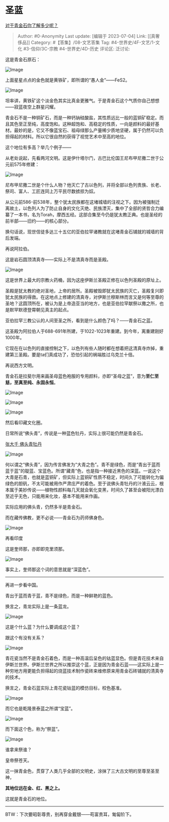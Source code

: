 # 圣蓝
[对于青金石你了解多少呢？](https://www.zhihu.com/question/417653844/answer/2635585718)

> Author: #0-Anonymity
> Last update: [编辑于 2023-07-04]
> Link: [[真奢侈品]]
> Category: #【答集】/08-文艺答集
> Tag: #4-世界史/4F-文艺/1-文化 #3-信仰/3C-宗教  #4-世界史/4D-历史
> 评论区:
> 泛讨论:

这是青金石原石：

![Image](https://pic1.zhimg.com/50/v2-bbb393e30d958b38e02ce5941df0d1f0_720w.jpg?source=1940ef5c)

上面星星点点的金色就是黄铁矿，即所谓的“愚人金”——FeS2。

![Image](https://picx.zhimg.com/50/v2-676d7ed0212096411d773231b452bed0_720w.jpg?source=1940ef5c)

坦率讲，黄铁矿这个淡金色其实比真金更雅气。于是青金石这个气质你自己想想——寂蓝夜空上群星闪耀。

青金石不是一种铜矿石，而是一种钙钠硅酸盐，其性质远比一般的蓝铜矿稳定。而且其色至正至纯，高度饱和。这种超饱和、高稳定的性质，一向是颜料的最好基材。最妙的是，它又不像蓝宝石、祖母绿那么产量稀少质地坚硬，属于仍然可以负担得起的材料。所以它很自然的获得了视觉艺术中至高的地位。

这个地位有多高？举几个例子——

从老处说起，先看两河文明。这是伊什塔尔门，古巴比伦国王尼布甲尼撒二世于公元前575年修建：

![Image](https://picx.zhimg.com/50/v2-96e56a35f0b587ad685ae6003a552bd0_720w.jpg?source=1940ef5c)

尼布甲尼撒二世是个什么人物？他灭亡了古以色列，并将全部以色列贵族、长老、祭司、富人、工匠连同上万平民尽数掳掠为奴。

从公元前586-前538年，整个犹太民族都在这堵城墙的注视之下。因为被强制迁离故土，以色列人为了防止自身的文化灭绝、民族湮灭，集中了全部的贤哲合力编纂了一本书，名为Torah，摩西五经。这部合集至今仍是犹太教正典。也是圣经的前半部——旧约——的核心部分。

换句话说，现世信徒多达三十五亿的亚伯拉罕诸教就在这堵青金石铺就的城墙的背后发端。

再说阿拉伯。

这是岩石圆顶清真寺——实际上不是清真寺而是圣殿。

![Image](https://picx.zhimg.com/50/v2-15a647ecbb6521c90eda2be12ebcc8e8_720w.jpg?source=1940ef5c)

这是世界上最大的宗教火药桶，因为这座伊斯兰圣殿正修在以色列圣殿的原址上。

圣殿是犹太教的绝对圣地，上帝的居所。圣殿被毁即犹太民族的灭亡，圣殿复兴即犹太民族的得救。在这地点上修建的清真寺，对伊斯兰穆斯林而言又是何等至尊的圣地？这圆顶所在，被认为是上帝造亚当的地方，也是亚伯拉罕献祭以撒之所，也是默罕默德登霄朝见真主的起点。

亚伯拉罕三教公认的人间至圣之所，看到是什么颜色了吗？——青金石之蓝。

这圣殿为阿拉伯人于688-691年所建，于1022-1023年重建。到今年，离重建刚好1000年。

它现在在以色列的直接控制之下，以色列有些人随时都在想着把这清真寺炸掉，重建第三圣殿。要是ta们真成功了，恐怕引起的祸端胜过乌克兰十倍。

再说西方文明。

青金石是拉斐尔用来画圣母蓝色袍服的专用颜料，亦即“圣母之蓝”，意为**至仁至慈，至真至纯、永固永恒**。

![Image](https://picx.zhimg.com/50/v2-f5afbb4b27dab3b7467a2b33a166430a_720w.jpg?source=1940ef5c)

![Image](https://pic1.zhimg.com/50/v2-7bd7ce719b1ecb793d4ff2078d59c77f_720w.jpg?source=1940ef5c)

![Image](https://picx.zhimg.com/50/v2-4f62469e3ebf201da949e1ebe6831dd6_720w.jpg?source=1940ef5c)

然后看印藏文化圈。

日常所说“佛头青”，传说是一种蓝色牡丹，实际上很可能仍然是青金石。

[张大千 佛头青牡丹](https://link.zhihu.com/?target=https%3A//www.sothebys.com/en/buy/auction/2021/fine-chinese-paintings-2/zhang-da-qian-zhang-daqian-chang-dai-chien-1899-12)

![Image](https://picx.zhimg.com/50/v2-37db1b6dee800bd191e6ab152079e674_720w.jpg?source=1940ef5c)

何以谓之“佛头青”，因为传言佛发为“大青之色”。青不是绿色，而是“青出于蓝而蓝于蓝”的靛蓝、宝蓝色。所谓“藏青”色，也是指一种接近黑色的深蓝。一说这个大青是石青，也就是蓝铜矿，但实际上蓝铜矿性质不稳定，时间久了可能转化为偏绿色的胆矾，不太可能被用作严肃庄严的着色。至于说佛头青牡丹的汁液云云，根本属于美妙传说——植物性颜料每几天就会氧化变黑，时间久了甚至会被阳光漂白至近乎无色，只能用来化妆，基本不能用来作画。

实际应用的佛头青，仍然多半是青金石。

而在藏传佛教，更不必说——青金石为药师佛身色。

![Image](https://picx.zhimg.com/50/v2-43200fa20fd8dd2dc9df03836a87efca_720w.jpg?source=1940ef5c)

再看印度

这是奎师那，亦即即克里须那。

![Image](https://picx.zhimg.com/50/v2-c22a7b8ac8ec34e9ce38c3ae31b3b17e_720w.jpg?source=1940ef5c)

事实上，奎师那这个词的意思就是“深蓝色”。

--------------------

再进一步看中国。

青出于蓝而青于蓝，青不是绿色，而是一种鲜艳的蓝色。

换言之，青龙实际上是一条蓝龙。

![Image](https://picx.zhimg.com/50/v2-7f67032b30ce672103e5d9802bf4cc47_720w.jpg?source=1940ef5c)

这是个什么蓝？为什么要调成这个蓝？

跟这个有没有关系？

![Image](https://pic1.zhimg.com/50/v2-dc1eecf7cf3d07bf678aa01c247325bc_720w.jpg?source=1940ef5c)

青花瓷当然不是青金石着色，而是一种高温后呈色的钴蓝显色。但是青花技术来自伊斯兰世界。伊斯兰世界之所以推崇这个蓝，正是因为青金石蓝——这实际上是一种穷地方用更能负担得起的烧蓝技术制作瓷砖来维修原来用青金石砖铺就的清真寺的技术。

换言之，青金石蓝实际上青花瓷钴蓝的模仿目标，校色基准。

![Image](https://picx.zhimg.com/50/v2-dc1eecf7cf3d07bf678aa01c247325bc_720w.jpg?source=1940ef5c)

而它也是乾隆景泰蓝之所谓“宝蓝”。

![Image](https://picx.zhimg.com/50/v2-a407ad66ea62edaf8cd57a901087c0d5_720w.jpg?source=1940ef5c)

而下面这个色，称为“祭蓝”。

![Image](https://picx.zhimg.com/50/v2-9820ca2aa6e4e27a3f5d41182c011421_720w.jpg?source=1940ef5c)

谁拿来祭谁？

皇帝祭苍天。

这一抹青金色，贯穿了人类几乎全部的文明史，涂抹了三大古文明的至尊至圣至神，

**其地位远在金、红、黑之上。**

这就是青金石的地位。

--------------------

BTW：下次要昭彰尊贵，别再穿金戴银——苟富贵耳，匍匐阶下。
